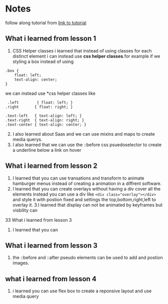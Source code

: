 # Notes
follow along tutorial from [ link to tutorial ](https://www.youtube.com/watch?v=XKehq1w4vfg&list=PLUWqFDiirlsuYscECzks6zIZWr_Cfcx9k&index=2)

## What i learned from lesson 1
1. CSS Helper classes
i learned that instead of using classes for each distinct element i can instead use **css helper 
classes**.for example if we styling a box instead of using  
```
.box {
    float: left;
    text-align: center;
} 
```
we can instead use *css helper classes like 
```
 .left        { float: left; }
.right       { float: right; }

.text-left   { text-align: left; }
.text-right  { text-align: right; }
.text-center { text-align: center; } 
```

2. I also learned about Saas and we can use mixins and maps to create media querys.
3. I also learned that we can use the ::before css psuedoselector to create a underline below a link on hover



## What i learned from lesson 2

1. I learned that you can use transations and transform to animate hamburger menus instead of creating a animation in a diffrent software.
2. I learned that you can create overlays without having a div cover all the elements instead you can use a div like ` <div class="overlay"></div> ` and style it with postion fixed and settings the top,bottom,right,left to overlay it.
3.I learned that display can not be animated by keyframes but visbility can

33 What i learned from lesson 3

1. I learned that you can

## What i learned from lesson 3

1. the ::before and ::after pseudo elements can be used to add and postion images.


## what i learned from lesson 4 

1. i learned you can use flex box to create a reponsive layout and use media query